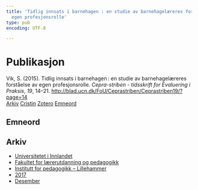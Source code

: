 ```yaml
---
title: 'Tidlig innsats i barnehagen : en studie av barnehagelæreres forståelse av
  egen profesjonsrolle'
type: pub
encoding: UTF-8

---
```

<h1>Publikasjon</h1>
<article id="csl-bib-container-QZE6DPMG" class="csl-bib-container">
  <div class="csl-bib-body"> <div class="csl-entry">Vik, S. (2015). Tidlig innsats i barnehagen : en studie av barnehagelæreres forståelse av egen profesjonsrolle. <i>Cepra-striben - tidsskrift for Evaluering i Praksis</i>, <i>19</i>, 14–21. <a href="http://blad.ucn.dk/FoU/Ceprastriben/Ceprastriben19/?page=14">http://blad.ucn.dk/FoU/Ceprastriben/Ceprastriben19/?page=14</a></div> </div>
  <div class="csl-bib-buttons">
    <a href="#taxonomy-article-QZE6DPMG" alt="archive" class="csl-bib-button">Arkiv</a>
    <a href="https://app.cristin.no/results/show.jsf?id=1525741" alt="Cristin" class="csl-bib-button">Cristin</a>
    <a href="http://zotero.org/groups/5881554/items/QZE6DPMG" alt="Zotero" class="csl-bib-button">Zotero</a>
    <a href="#keywords-article-QZE6DPMG" alt="keywords" class="csl-bib-button">Emneord</a>
  </div>
  <div id="csl-bib-meta-container-QZE6DPMG"></div>
</article>
<div id="csl-bib-meta-QZE6DPMG" class="csl-bib-meta">
  <article id="keywords-article-QZE6DPMG" class="keywords-article">
    <h1>Emneord</h1>
    
  </article>
  <article id="taxonomy-article-QZE6DPMG" class="taxonomy-article">
    <h1>Arkiv</h1>
    <ul>
      <li>
        <a href="/nn/archive/?key=3DCRN523">Universitetet i Innlandet</a>
      </li>
      <li>
        <a href="/nn/archive/?key=WYNZA47F">Fakultet for lærerutdanning og pedagogikk</a>
      </li>
      <li>
        <a href="/nn/archive/?key=L8MA547R">Institutt for pedagogikk – Lillehammer</a>
      </li>
      <li>
        <a href="/nn/archive/?key=HCCH4BKG">2017</a>
      </li>
      <li>
        <a href="/nn/archive/?key=L5VI6AYT">Desember</a>
      </li>
    </ul>
  </article>
</div>
